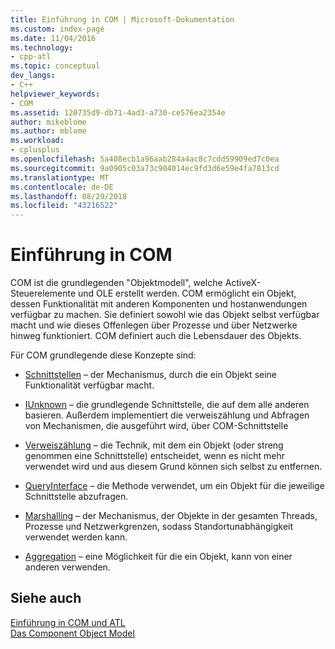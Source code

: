```yaml
---
title: Einführung in COM | Microsoft-Dokumentation
ms.custom: index-page
ms.date: 11/04/2016
ms.technology:
- cpp-atl
ms.topic: conceptual
dev_langs:
- C++
helpviewer_keywords:
- COM
ms.assetid: 120735d9-db71-4ad3-a730-ce576ea2354e
author: mikeblome
ms.author: mblome
ms.workload:
- cplusplus
ms.openlocfilehash: 5a408ecb1a96aab284a4ac8c7cdd59909ed7c0ea
ms.sourcegitcommit: 9a0905c03a73c904014ec9fd3d6e59e4fa7813cd
ms.translationtype: MT
ms.contentlocale: de-DE
ms.lasthandoff: 08/29/2018
ms.locfileid: "43216522"
---
```

# <a name="introduction-to-com"></a>Einführung in COM
COM ist die grundlegenden "Objektmodell", welche ActiveX-Steuerelemente und OLE erstellt werden. COM ermöglicht ein Objekt, dessen Funktionalität mit anderen Komponenten und hostanwendungen verfügbar zu machen. Sie definiert sowohl wie das Objekt selbst verfügbar macht und wie dieses Offenlegen über Prozesse und über Netzwerke hinweg funktioniert. COM definiert auch die Lebensdauer des Objekts.  
  
 Für COM grundlegende diese Konzepte sind:  
  
-   [Schnittstellen](../atl/interfaces-atl.md) – der Mechanismus, durch die ein Objekt seine Funktionalität verfügbar macht.  
  
-   [IUnknown](../atl/iunknown.md) – die grundlegende Schnittstelle, die auf dem alle anderen basieren. Außerdem implementiert die verweiszählung und Abfragen von Mechanismen, die ausgeführt wird, über COM-Schnittstelle  
  
-   [Verweiszählung](../atl/reference-counting.md) – die Technik, mit dem ein Objekt (oder streng genommen eine Schnittstelle) entscheidet, wenn es nicht mehr verwendet wird und aus diesem Grund können sich selbst zu entfernen.  
  
-   [QueryInterface](../atl/queryinterface.md) – die Methode verwendet, um ein Objekt für die jeweilige Schnittstelle abzufragen.  
  
-   [Marshalling](../atl/marshaling.md) – der Mechanismus, der Objekte in der gesamten Threads, Prozesse und Netzwerkgrenzen, sodass Standortunabhängigkeit verwendet werden kann.  
  
-   [Aggregation](../atl/aggregation.md) – eine Möglichkeit für die ein Objekt, kann von einer anderen verwenden.  
  
## <a name="see-also"></a>Siehe auch  
 [Einführung in COM und ATL](../atl/introduction-to-com-and-atl.md)   
 [Das Component Object Model](/windows/desktop/com/the-component-object-model)

